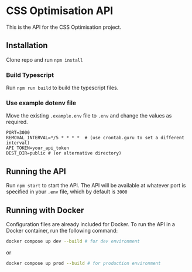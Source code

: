# CSS Optimisation API

This is the API for the CSS Optimisation project.

## Installation

Clone repo and run `npm install`

### Build Typescript

Run `npm run build` to build the typescript files.

### Use example dotenv file

Move the existing `.example.env` file to `.env` and change the values as required.

```
PORT=3000
REMOVAL_INTERVAL=*/5 * * * *  # (use crontab.guru to set a different interval)
API_TOKEN=your_api_token
DEST_DIR=public # (or alternative directory)
```

## Running the API

Run `npm start` to start the API. The API will be available at whatever port is specified in your `.env` file, which by default is `3000`

## Running with Docker

Configuration files are already included for Docker. To run the API in a Docker container, run the following command:

```sh
docker compose up dev --build # for dev environment
```

or

```sh
docker compose up prod --build # for production environment
```
